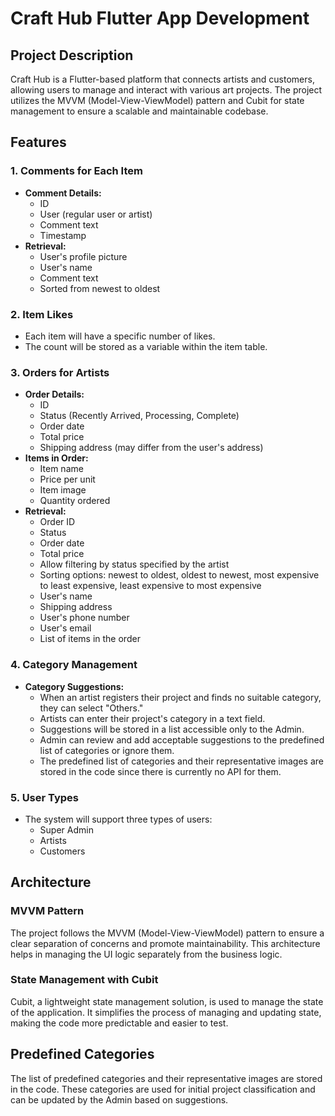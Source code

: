
# Craft Hub Flutter App Development

## Project Description

Craft Hub is a Flutter-based platform that connects artists and customers, allowing users to manage and interact with various art projects. The project utilizes the MVVM (Model-View-ViewModel) pattern and Cubit for state management to ensure a scalable and maintainable codebase.

## Features

### 1. Comments for Each Item
- **Comment Details:**
  - ID
  - User (regular user or artist)
  - Comment text
  - Timestamp
- **Retrieval:**
  - User's profile picture
  - User's name
  - Comment text
  - Sorted from newest to oldest

### 2. Item Likes
- Each item will have a specific number of likes.
- The count will be stored as a variable within the item table.

### 3. Orders for Artists
- **Order Details:**
  - ID
  - Status (Recently Arrived, Processing, Complete)
  - Order date
  - Total price
  - Shipping address (may differ from the user's address)
- **Items in Order:**
  - Item name
  - Price per unit
  - Item image
  - Quantity ordered
- **Retrieval:**
  - Order ID
  - Status
  - Order date
  - Total price
  - Allow filtering by status specified by the artist
  - Sorting options: newest to oldest, oldest to newest, most expensive to least expensive, least expensive to most expensive
  - User's name
  - Shipping address
  - User's phone number
  - User's email
  - List of items in the order

### 4. Category Management
- **Category Suggestions:**
  - When an artist registers their project and finds no suitable category, they can select "Others."
  - Artists can enter their project's category in a text field.
  - Suggestions will be stored in a list accessible only to the Admin.
  - Admin can review and add acceptable suggestions to the predefined list of categories or ignore them.
  - The predefined list of categories and their representative images are stored in the code since there is currently no API for them.

### 5. User Types
- The system will support three types of users:
  - Super Admin
  - Artists
  - Customers

## Architecture

### MVVM Pattern
The project follows the MVVM (Model-View-ViewModel) pattern to ensure a clear separation of concerns and promote maintainability. This architecture helps in managing the UI logic separately from the business logic.

### State Management with Cubit
Cubit, a lightweight state management solution, is used to manage the state of the application. It simplifies the process of managing and updating state, making the code more predictable and easier to test.

## Predefined Categories
The list of predefined categories and their representative images are stored in the code. These categories are used for initial project classification and can be updated by the Admin based on suggestions.
